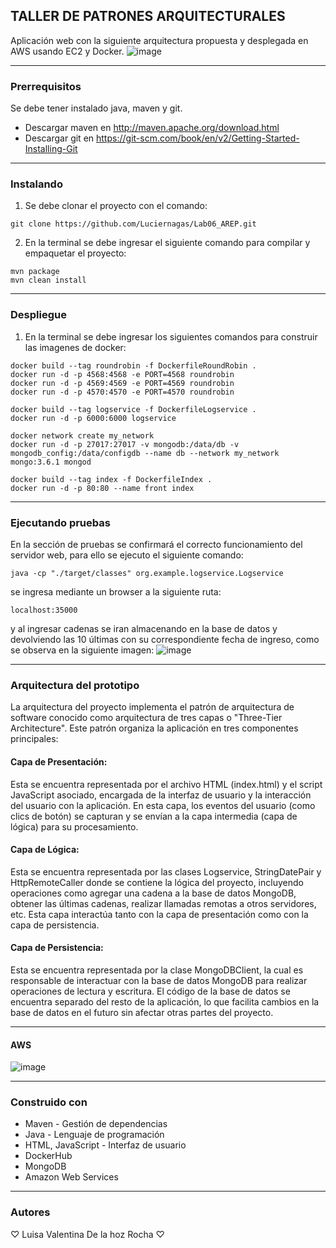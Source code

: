 ## TALLER DE PATRONES ARQUITECTURALES
Aplicación web con la siguiente arquitectura propuesta y desplegada en AWS usando EC2 y Docker.
![image](https://github.com/Luciernagas/Lab03_AREP/assets/104604359/99df3e56-ed4c-4867-8d00-6748e6b0264c)

* * *
### Prerrequisitos
Se debe tener instalado java, maven y git.
* Descargar maven en  http://maven.apache.org/download.html
* Descargar git en https://git-scm.com/book/en/v2/Getting-Started-Installing-Git

* * *
### Instalando
1. Se debe clonar el proyecto con el comando:
~~~
git clone https://github.com/Luciernagas/Lab06_AREP.git
~~~
2. En la terminal se debe ingresar el siguiente comando para compilar y empaquetar el proyecto:
~~~
mvn package
mvn clean install
~~~
* * *
### Despliegue
1. En la terminal se debe ingresar los siguientes comandos para construir las imagenes de docker:
~~~
docker build --tag roundrobin -f DockerfileRoundRobin .
docker run -d -p 4568:4568 -e PORT=4568 roundrobin
docker run -d -p 4569:4569 -e PORT=4569 roundrobin
docker run -d -p 4570:4570 -e PORT=4570 roundrobin
~~~
~~~
docker build --tag logservice -f DockerfileLogservice .
docker run -d -p 6000:6000 logservice 
~~~
~~~
docker network create my_network
docker run -d -p 27017:27017 -v mongodb:/data/db -v mongodb_config:/data/configdb --name db --network my_network mongo:3.6.1 mongod 
~~~
~~~
docker build --tag index -f DockerfileIndex .        
docker run -d -p 80:80 --name front index          
~~~

* * *
### Ejecutando pruebas
En la sección de pruebas se confirmará el correcto funcionamiento del servidor web, para ello se ejecuto el siguiente comando:
~~~
java -cp "./target/classes" org.example.logservice.Logservice       
~~~
se ingresa mediante un browser a la siguiente ruta:
~~~
localhost:35000      
~~~
y al ingresar cadenas se iran almacenando en la base de datos y devolviendo las 10 últimas con su  correspondiente fecha de ingreso, como se observa en la siguiente imagen:
![image](https://github.com/Luciernagas/Lab06_AREP/assets/104604359/2ba50ffd-a382-4f9a-ae12-4f81fc8602fd)

* * *
### Arquitectura del prototipo
La arquitectura del proyecto implementa el patrón de arquitectura de software conocido como arquitectura de tres capas o "Three-Tier Architecture". Este patrón organiza la aplicación en tres componentes principales:

#### Capa de Presentación:
Esta se encuentra representada por el archivo HTML (index.html) y el script JavaScript asociado, encargada de la interfaz de usuario y la interacción del usuario con la aplicación.
En esta capa, los eventos del usuario (como clics de botón) se capturan y se envían a la capa intermedia (capa de lógica) para su procesamiento.

#### Capa de Lógica:

Esta se encuentra representada por las clases Logservice, StringDatePair y HttpRemoteCaller donde se contiene la lógica del proyecto, incluyendo operaciones como agregar una cadena a la base de datos MongoDB, obtener las últimas cadenas, realizar llamadas remotas a otros servidores, etc.
Esta capa interactúa tanto con la capa de presentación como con la capa de persistencia.

#### Capa de Persistencia:

Esta se encuentra representada por la clase MongoDBClient, la cual es responsable de interactuar con la base de datos MongoDB para realizar operaciones de lectura y escritura.
El código de la base de datos se encuentra separado del resto de la aplicación, lo que facilita cambios en la base de datos en el futuro sin afectar otras partes del proyecto.

* * *
#### AWS
![image](https://github.com/Luciernagas/Lab06_AREP/assets/104604359/aac94cad-f049-492d-8066-00447a1f6ea0)

* * *
### Construido con
* Maven - Gestión de dependencias
* Java - Lenguaje de programación
* HTML, JavaScript - Interfaz de usuario
* DockerHub
* MongoDB
* Amazon Web Services

* * *
### Autores
♡ Luisa Valentina De la hoz Rocha ♡
